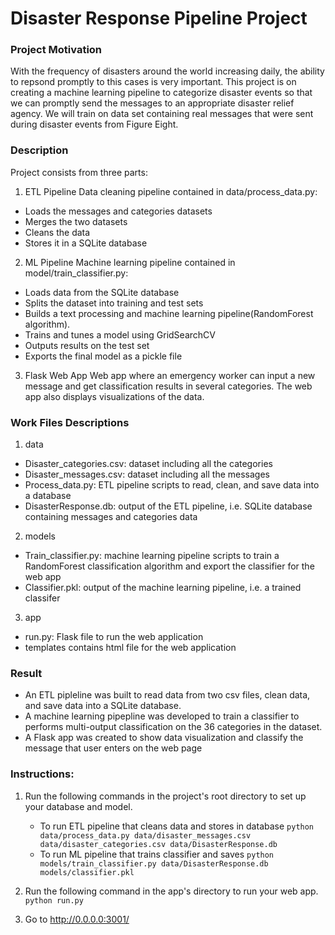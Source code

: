 # Disaster Response Pipeline Project

### Project Motivation
With the frequency of disasters around the world increasing daily, the ability to repsond promptly to this cases is very important.
This project is on creating a machine learning pipeline to categorize disaster events so that we can promptly send the messages to an appropriate disaster relief agency. We will train on data set containing real messages that were sent during disaster events from Figure Eight.


### Description

Project consists from three parts:

1. ETL Pipeline
Data cleaning pipeline contained in data/process_data.py:
- Loads the messages and categories datasets
- Merges the two datasets
- Cleans the data
- Stores it in a SQLite database

2. ML Pipeline
Machine learning pipeline contained in model/train_classifier.py:
- Loads data from the SQLite database
- Splits the dataset into training and test sets
- Builds a text processing and machine learning pipeline(RandomForest algorithm).
- Trains and tunes a model using GridSearchCV
- Outputs results on the test set
- Exports the final model as a pickle file

3. Flask Web App
Web app where an emergency worker can input a new message and get classification results in several categories. The web app also displays visualizations of the data.

### Work Files Descriptions
1. data
- Disaster_categories.csv: dataset including all the categories    
- Disaster_messages.csv: dataset including all the messages
- Process_data.py: ETL pipeline scripts to read, clean, and save data into a database
- DisasterResponse.db: output of the ETL pipeline, i.e. SQLite database containing messages and categories data

2. models
- Train_classifier.py: machine learning pipeline scripts to train a RandomForest classification algorithm and export the classifier for the web app
- Classifier.pkl: output of the machine learning pipeline, i.e. a trained classifer

3. app
- run.py: Flask file to run the web application
- templates contains html file for the web application

### Result
- An ETL pipleline was built to read data from two csv files, clean data, and save data into a SQLite database.
- A machine learning pipepline was developed to train a classifier to performs multi-output classification on the 36 categories in the dataset.
- A Flask app was created to show data visualization and classify the message that user enters on the web page



### Instructions:
1. Run the following commands in the project's root directory to set up your database and model.

    - To run ETL pipeline that cleans data and stores in database
          `python data/process_data.py data/disaster_messages.csv data/disaster_categories.csv data/DisasterResponse.db`
    - To run ML pipeline that trains classifier and saves
        `python models/train_classifier.py data/DisasterResponse.db models/classifier.pkl`

2. Run the following command in the app's directory to run your web app.
    `python run.py`

3. Go to http://0.0.0.0:3001/
